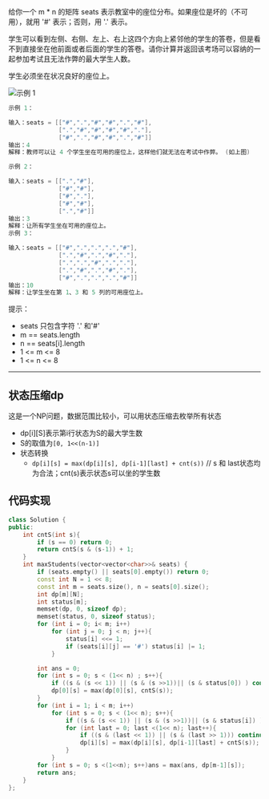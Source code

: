 
给你一个 m * n 的矩阵 seats 表示教室中的座位分布。如果座位是坏的（不可用），就用 '#' 表示；否则，用 '.' 表示。

学生可以看到左侧、右侧、左上、右上这四个方向上紧邻他的学生的答卷，但是看不到直接坐在他前面或者后面的学生的答卷。请你计算并返回该考场可以容纳的一起参加考试且无法作弊的最大学生人数。

学生必须坐在状况良好的座位上。

![示例 1](https://muyids.oss-cn-beijing.aliyuncs.com/1349.png)


```cpp
示例 1：

输入：seats = [["#",".","#","#",".","#"],
              [".","#","#","#","#","."],
              ["#",".","#","#",".","#"]]
输出：4
解释：教师可以让 4 个学生坐在可用的座位上，这样他们就无法在考试中作弊。 (如上图)

示例 2：

输入：seats = [[".","#"],
              ["#","#"],
              ["#","."],
              ["#","#"],
              [".","#"]]
输出：3
解释：让所有学生坐在可用的座位上。
示例 3：

输入：seats = [["#",".",".",".","#"],
              [".","#",".","#","."],
              [".",".","#",".","."],
              [".","#",".","#","."],
              ["#",".",".",".","#"]]
输出：10
解释：让学生坐在第 1、3 和 5 列的可用座位上。
```

提示：

- seats 只包含字符 '.' 和'#'
- m == seats.length
- n == seats[i].length
- 1 <= m <= 8
- 1 <= n <= 8

---


## 状态压缩dp

这是一个NP问题，数据范围比较小，可以用状态压缩去枚举所有状态

- dp[i][S]表示第i行状态为S的最大学生数
- S的取值为`[0, 1<<(n-1)]`
- 状态转换
  - `dp[i][s] = max(dp[i][s], dp[i-1][last] + cnt(s))` // s 和 last状态均为合法；cnt(s)表示状态s可以坐的学生数 

## 代码实现

```cpp
class Solution {
public:
    int cntS(int s){
        if (s == 0) return 0;
        return cntS(s & (s-1)) + 1;
    }
    int maxStudents(vector<vector<char>>& seats) {
        if (seats.empty() || seats[0].empty()) return 0;
        const int N = 1 << 8;
        const int m = seats.size(), n = seats[0].size();
        int dp[m][N];
        int status[m];
        memset(dp, 0, sizeof dp);
        memset(status, 0, sizeof status);
        for (int i = 0; i< m; i++)
            for (int j = 0; j < n; j++){ 
                status[i] <<= 1;
                if (seats[i][j] == '#') status[i] |= 1;
            }

        int ans = 0;
        for (int s = 0; s < (1<< n) ; s++){
            if ((s & (s << 1)) || (s & (s >>1))|| (s & status[0]) ) continue;
            dp[0][s] = max(dp[0][s], cntS(s));
        }
        for (int i = 1; i < m; i++) 
            for (int s = 0; s < (1<< n); s++){
                if ((s & (s << 1)) || (s & (s >>1))|| (s & status[i]) ) continue;
                for (int last = 0; last <(1<< n); last++){
                    if ((s & (last << 1)) || (s & (last >> 1))) continue;
                    dp[i][s] = max(dp[i][s], dp[i-1][last] + cntS(s));
                }
            }
        for (int s = 0; s <(1<<n); s++)ans = max(ans, dp[m-1][s]);
        return ans;
    }
};
```
